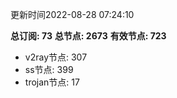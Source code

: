 更新时间2022-08-28 07:24:10

**总订阅: 73**
**总节点: 2673**
**有效节点: 723**
- v2ray节点: 307
- ss节点: 399
- trojan节点: 17

